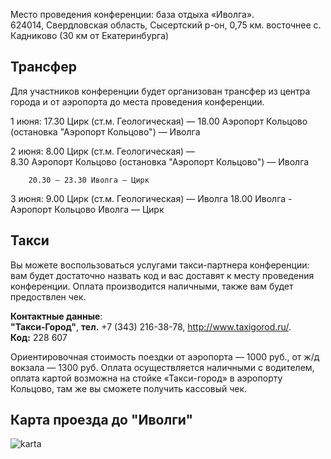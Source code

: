Место проведения конференции: база отдыха «Иволга».  
624014, Свердловская область, Сысертский р-он, 0,75 км. восточнее с. Кадниково (30 км от Екатеринбурга)


## Трансфер

Для участников конференции будет организован трансфер из центра города и от аэропорта до места проведения конференции. 

1 июня: 17.30 Цирк (ст.м. Геологическая) —
        18.00 Аэропорт Кольцово (остановка "Аэропорт Кольцово") — Иволга
        
2 июня: 8.00 Цирк (ст.м. Геологическая) —    
        8.30 Аэропорт Кольцово (остановка "Аэропорт Кольцово") — Иволга
        
        20.30 — 23.30 Иволга — Цирк
        
3 июня: 9.00  Цирк (ст.м. Геологическая) — Иволга
        18.00 Иволга - Аэропорт Кольцово
              Иволга — Цирк

## Такси
Вы можете воспользоваться услугами такси-партнера конференции: вам будет достаточно назвать код и вас доставят к месту проведения конференции. Оплата производится наличными, также вам будет предоствлен чек.

**Контактные данные**:  
**"Такси-Город"**, **тел.** +7 (343) 216-38-78, http://www.taxigorod.ru/.  
**Код:** 228 607 

Ориентировочная стоимость поездки от аэропорта — 1000 руб., от ж/д вокзала — 1300 руб. Оплата осуществляется наличными с водителем, оплата картой возможна на стойке «Такси-город» в аэропорту Кольцово, там же вы сможете получить кассовый чек.

## Карта проезда до "Иволги"
![karta](http://dropbucket.ru/karta) 
